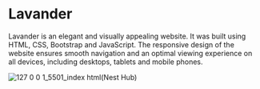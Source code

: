 # Lavander
Lavander is an elegant and visually appealing website. It was built using HTML, CSS, Bootstrap and JavaScript. The responsive design of the website ensures smooth navigation and an optimal viewing experience on all devices, including desktops, tablets and mobile phones. 



![127 0 0 1_5501_index html(Nest Hub)](https://github.com/HinganuLarisa/Lavander/assets/111128113/8edb4779-3c42-402c-82e8-f40c8c5bbb75)
